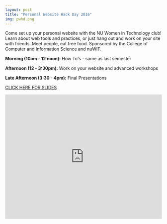 ```yaml
---
layout: post
title: "Personal Website Hack Day 2016"
img: pwhd.png
---
```


Come set up your personal website with the NU Women in Technology club! Learn about web tools and practices, or just hang out and work on your site with friends. Meet people, eat free food. Sponsored by the College of Computer and Information Science and nuWiT.

**Morning (10am - 12 noon):** How To's - same as last semester

**Afternoon (12 - 3:30pm):** Work on your website and advanced workshops

**Late Afternoon (3:30 - 4pm):** Final Presentations

[CLICK HERE FOR SLIDES](https://docs.google.com/presentation/u/2/d/1vJYTtl9EfxbwpiA2-FlUTk283SFgA7HgQLH08NXAtWU/edit?usp=sharing)

<iframe src="https://docs.google.com/presentation/d/1vJYTtl9EfxbwpiA2-FlUTk283SFgA7HgQLH08NXAtWU/embed?start=false&loop=false&delayms=3000" frameborder="0" width="100%" height="400px" allowfullscreen="true" mozallowfullscreen="true" webkitallowfullscreen="true"></iframe>
